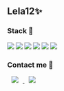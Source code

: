 <!--
**Lela12/Lela12** is a ✨ _special_ ✨ repository because its `README.md` (this file) appears on your GitHub profile.

Here are some ideas to get you started:

- 🔭 I’m currently working on ...
- 🌱 I’m currently learning ...
- 👯 I’m looking to collaborate on ...
- 🤔 I’m looking for help with ...
- 💬 Ask me about ...
- 📫 How to reach me: ...
- 😄 Pronouns: ...
- ⚡ Fun fact: ...
-->
<div>
  
## Lela12:sparkles:
  
  </div>

  
### Stack 📝

<img src="https://img.shields.io/badge/JavaScript-F7DF1E?style=flat-square&logo=JavaScript&logoColor=black"> <img src="https://img.shields.io/badge/Html-E34F26?style=flat-square&logo=html5&logoColor=white"> <img src="https://img.shields.io/badge/Css-1572B6?style=flat-square&logo=css3&logoColor=white"> <img src="https://img.shields.io/badge/React-61DAFB?style=flat-square&logo=React&logoColor=black"> <img src="https://img.shields.io/badge/MongoDB-47A248?style=flat-square&logo=MongoDB&logoColor=white"> <img src="https://img.shields.io/badge/Firebase-FFCA28?style=flat-square&logo=Firebase&logoColor=black">




  
### Contact me 💌
<a href="https://chaeyun4714.tistory.com/">
<img
src="http://img.shields.io/badge/Blog-EA4AAA?style=flat-square&logo=Blogger&logoColor=white&link=https://chaeyun4714.tistory.com/"
style="height : auto; margin-left : 10px; margin-right : 10px;"/>
</a> <a href="mailto:sharryun@gmail.com/"><img
src="https://img.shields.io/badge/Gmail-d14836?style=flat-square&logo=Gmail&logoColor=white&link=mailto:sharryun@gmail.com"
style="height : auto; margin-left : 10px; margin-right : 10px;"/>









